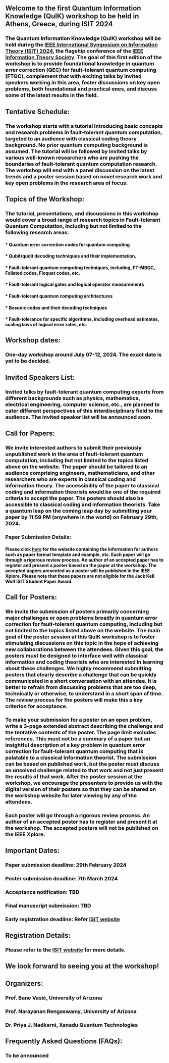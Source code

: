 ## Welcome to the first Quantum Information Knowledge (QuIK) workshop to be held in Athens, Greece, during ISIT 2024
### <font color="black"> The Quantum Information Knowledge (QuIK) workshop will be held during the <a href="https://2024.ieee-isit.org">IEEE International Symposium on Information Theory (ISIT) 2024</a>, the flagship conference of the <a href="https://www.itsoc.org/">IEEE Information Theory Society</a>. The goal of this first edition of the workshop is to provide foundational knowledge in quantum error correction (QEC) for fault-tolerant quantum computing (FTQC), complement that with exciting talks by invited speakers working in this area, foster discussions on key open problems, both foundational and practical ones, and discuss some of the latest results in the field. </font>

## Tentative Schedule:
### <font color="black"> The workshop starts with a tutorial introducing basic concepts and research problems in fault-tolerant quantum computation, targeted to an audience with classical coding theory background. No prior quantum computing background is assumed. The tutorial will be followed by invited talks by various well-known researchers who are pushing the boundaries of fault-tolerant quantum computation research. The workshop will end with a panel discussion on the latest trends and a poster session based on novel research work and key open problems in the research area of focus.  </font>

## Topics of the Workshop:
### <font color="black"> The tutorial, presentations, and discussions in this workshop would cover a broad range of research topics in Fault-tolerant Quantum Computation, including but not limited to the following research areas:</font>
#### <font color="black">*	Quantum error correction codes for quantum computing</font>
#### <font color="black">*	Qubit/qudit decoding techniques and their implementation.</font>
#### <font color="black">*	Fault-tolerant quantum computing techniques, including, FT-MBQC, Foliated codes, Floquet codes, etc. </font>
#### <font color="black">*	Fault-tolerant logical gates and logical operator measurements</font>
#### <font color="black">*	Fault-tolerant quantum computing architectures</font>
#### <font color="black">*	Bosonic codes and their decoding techniques</font>
#### <font color="black">*	Fault-tolerance for specific algorithms, including overhead estimates, scaling laws of logical error rates, etc.</font>
<!-- end of the list -->

## Workshop dates:
### <font color="black"> One-day workshop around July 07-12, 2024. The exact date is yet to be decided. </font>

## Invited Speakers List:
### <font color="black"> Invited talks by fault-tolerant quantum computing experts from different backgrounds such as physics, mathematics, electrical engineering, computer science, etc., are planned to cater different perspectives of this interdisciplinary field to the audience. The invited speaker list will be announced soon. </font> 

## Call for Papers:
### <font color="black">We invite interested authors to submit their previously unpublished work in the area of fault-tolerant quantum computation, including but not limited to the topics listed above on the website. The paper should be tailored to an audience comprising engineers, mathematicians, and other researchers who are experts in classical coding and information theory. The accessibility of the paper to classical coding and information theorists would be one of the required criteria to accept the paper. The posters should also be accessible to classical coding and information theorists. Take a quantum leap on the coming leap day by submitting your paper by 11:59 PM (anywhere in the world) on February 29th, 2024. </font>

### Paper Submission Details:
#### <font color="black"> Please click <a href="https://2024.ieee-isit.org/information-authors-0">here</a> for the website containing the information for authors such as paper format template and example, etc. Each paper will go through a rigorous review process. An author of an accepted paper has to register and present a poster based on the paper at the workshop. The accepted papers presented as a poster will be published in the IEEE Xplore. Please note that these papers are not eligible for the Jack Keil Wolf ISIT Student Paper Award. </font>

## Call for Posters:
### <font color="black"> We invite the submission of posters primarily concerning major challenges or open problems broadly in quantum error correction for fault-tolerant quantum computing, including but not limited to the topics listed above on the website. The main goal of the poster session at this QuIK workshop is to foster stimulating discussions on this topic in the hope of achieving new collaborations between the attendees. Given this goal, the posters must be designed to interface well with classical information and coding theorists who are interested in learning about these challenges. We highly recommend submitting posters that clearly describe a challenge that can be quickly communicated in a short conversation with an attendee. It is better to refrain from discussing problems that are too deep, technically or otherwise, to understand in a short span of time. The review process for the posters will make this a key criterion for acceptance.</font>

### <font color="black">To make your submission for a poster on an open problem, write a 3-page extended abstract describing the challenge and the tentative contents of the poster. The page limit excludes references. This must not be a summary of a paper but an insightful description of a key problem in quantum error correction for fault-tolerant quantum computing that is palatable to a classical information theorist. The submission can be based on published work, but the poster must discuss an unsolved challenge related to that work and not just present the results of that work. After the poster session at the workshop, we encourage the presenters to provide us with the digital version of their posters so that they can be shared on the workshop website for later viewing by any of the attendees.</font>

### <font color="black">Each poster will go through a rigorous review process. An author of an accepted poster has to register and present it at the workshop. The accepted posters will not be published on the IEEE Xplore. </font> 

## Important Dates:
### <font color="black"> Paper submission deadline: 29th February 2024 </font> 
### <font color="black"> Poster submission deadline: 7th March 2024 </font> 
### <font color="black"> Acceptance notification: TBD </font> 
### <font color="black"> Final manuscript submission: TBD </font> 
### <font color="black"> Early registration deadline: Refer <a href="https://2024.ieee-isit.org/workshops">ISIT website</a> </font> 

## Registration Details: 
### <font color="black"> Please refer to the <a href="https://2024.ieee-isit.org/workshops">ISIT website</a> for more details. </font> 

## We look forward to seeing you at the workshop!

## Organizers:
### <font color="black"> Prof. Bane Vasić, University of Arizona </font> 
### <font color="black"> Prof. Narayanan Rengaswamy, University of Arizona </font> 
### <font color="black"> Dr. Priya J. Nadkarni, Xanadu Quantum Technologies </font> 

## Frequently Asked Questions (FAQs):
### <font color="black"> To be announced </font> 
